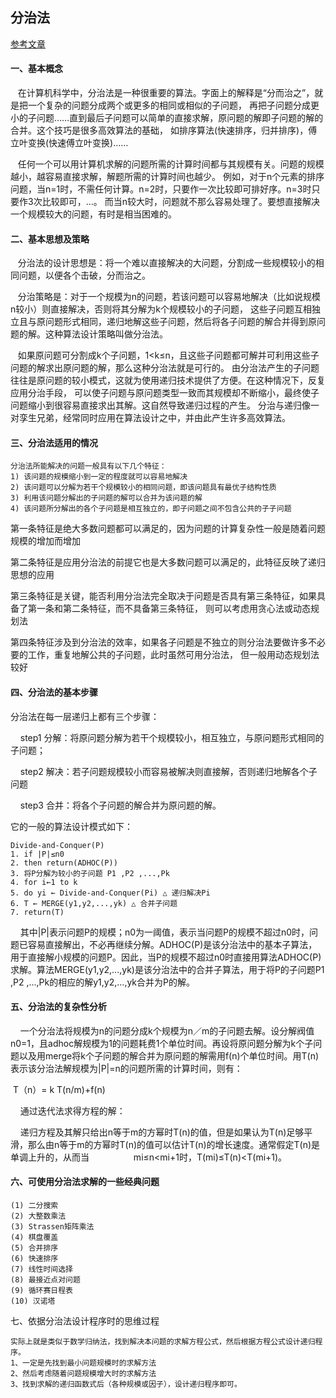 ## 分治法 ##
   [参考文章](https://blog.csdn.net/u013630349/article/details/51565383)

#### 一、基本概念

   在计算机科学中，分治法是一种很重要的算法。字面上的解释是“分而治之”，就是把一个复杂的问题分成两个或更多的相同或相似的子问题，
再把子问题分成更小的子问题……直到最后子问题可以简单的直接求解，原问题的解即子问题的解的合并。这个技巧是很多高效算法的基础，
如排序算法(快速排序，归并排序)，傅立叶变换(快速傅立叶变换)……

   任何一个可以用计算机求解的问题所需的计算时间都与其规模有关。问题的规模越小，越容易直接求解，解题所需的计算时间也越少。
例如，对于n个元素的排序问题，当n=1时，不需任何计算。n=2时，只要作一次比较即可排好序。n=3时只要作3次比较即可，…。
而当n较大时，问题就不那么容易处理了。要想直接解决一个规模较大的问题，有时是相当困难的。


#### 二、基本思想及策略

   分治法的设计思想是：将一个难以直接解决的大问题，分割成一些规模较小的相同问题，以便各个击破，分而治之。

   分治策略是：对于一个规模为n的问题，若该问题可以容易地解决（比如说规模n较小）则直接解决，否则将其分解为k个规模较小的子问题，
这些子问题互相独立且与原问题形式相同，递归地解这些子问题，然后将各子问题的解合并得到原问题的解。这种算法设计策略叫做分治法。

   如果原问题可分割成k个子问题，1<k≤n，且这些子问题都可解并可利用这些子问题的解求出原问题的解，那么这种分治法就是可行的。
由分治法产生的子问题往往是原问题的较小模式，这就为使用递归技术提供了方便。在这种情况下，反复应用分治手段，
可以使子问题与原问题类型一致而其规模却不断缩小，最终使子问题缩小到很容易直接求出其解。这自然导致递归过程的产生。
分治与递归像一对孪生兄弟，经常同时应用在算法设计之中，并由此产生许多高效算法。


#### 三、分治法适用的情况

    分治法所能解决的问题一般具有以下几个特征：
    1) 该问题的规模缩小到一定的程度就可以容易地解决
    2) 该问题可以分解为若干个规模较小的相同问题，即该问题具有最优子结构性质
    3) 利用该问题分解出的子问题的解可以合并为该问题的解
    4) 该问题所分解出的各个子问题是相互独立的，即子问题之间不包含公共的子子问题

第一条特征是绝大多数问题都可以满足的，因为问题的计算复杂性一般是随着问题规模的增加而增加

第二条特征是应用分治法的前提它也是大多数问题可以满足的，此特征反映了递归思想的应用

第三条特征是关键，能否利用分治法完全取决于问题是否具有第三条特征，如果具备了第一条和第二条特征，而不具备第三条特征，
则可以考虑用贪心法或动态规划法

第四条特征涉及到分治法的效率，如果各子问题是不独立的则分治法要做许多不必要的工作，重复地解公共的子问题，此时虽然可用分治法，
但一般用动态规划法较好


#### 四、分治法的基本步骤

分治法在每一层递归上都有三个步骤：

    step1 分解：将原问题分解为若干个规模较小，相互独立，与原问题形式相同的子问题；

    step2 解决：若子问题规模较小而容易被解决则直接解，否则递归地解各个子问题

    step3 合并：将各个子问题的解合并为原问题的解。

它的一般的算法设计模式如下：

    Divide-and-Conquer(P)
    1. if |P|≤n0
    2. then return(ADHOC(P))
    3. 将P分解为较小的子问题 P1 ,P2 ,...,Pk
    4. for i←1 to k
    5. do yi ← Divide-and-Conquer(Pi) △ 递归解决Pi
    6. T ← MERGE(y1,y2,...,yk) △ 合并子问题
    7. return(T)

    其中|P|表示问题P的规模；n0为一阈值，表示当问题P的规模不超过n0时，问题已容易直接解出，不必再继续分解。ADHOC(P)是该分治法中的基本子算法，用于直接解小规模的问题P。因此，当P的规模不超过n0时直接用算法ADHOC(P)求解。算法MERGE(y1,y2,...,yk)是该分治法中的合并子算法，用于将P的子问题P1 ,P2 ,...,Pk的相应的解y1,y2,...,yk合并为P的解。


#### 五、分治法的复杂性分析

    一个分治法将规模为n的问题分成k个规模为n／m的子问题去解。设分解阀值n0=1，且adhoc解规模为1的问题耗费1个单位时间。再设将原问题分解为k个子问题以及用merge将k个子问题的解合并为原问题的解需用f(n)个单位时间。用T(n)表示该分治法解规模为|P|=n的问题所需的计算时间，则有：

 T（n）= k T(n/m)+f(n)

    通过迭代法求得方程的解：

    递归方程及其解只给出n等于m的方幂时T(n)的值，但是如果认为T(n)足够平滑，那么由n等于m的方幂时T(n)的值可以估计T(n)的增长速度。通常假定T(n)是单调上升的，从而当                  mi≤n<mi+1时，T(mi)≤T(n)<T(mi+1)。


#### 六、可使用分治法求解的一些经典问题
    (1) 二分搜索
    (2) 大整数乘法
    (3) Strassen矩阵乘法
    (4) 棋盘覆盖
    (5) 合并排序
    (6) 快速排序
    (7) 线性时间选择
    (8) 最接近点对问题
    (9) 循环赛日程表
    (10) 汉诺塔


七、依据分治法设计程序时的思维过程

    实际上就是类似于数学归纳法，找到解决本问题的求解方程公式，然后根据方程公式设计递归程序。
    1、一定是先找到最小问题规模时的求解方法
    2、然后考虑随着问题规模增大时的求解方法
    3、找到求解的递归函数式后（各种规模或因子），设计递归程序即可。






















